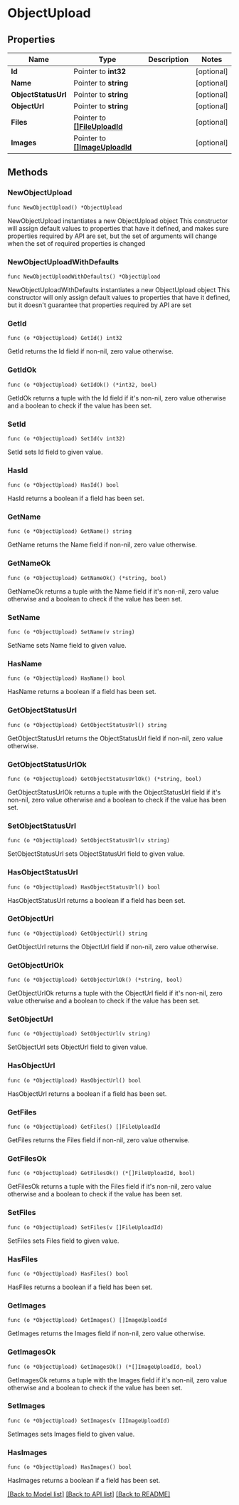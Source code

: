# ObjectUpload

## Properties

Name | Type | Description | Notes
------------ | ------------- | ------------- | -------------
**Id** | Pointer to **int32** |  | [optional] 
**Name** | Pointer to **string** |  | [optional] 
**ObjectStatusUrl** | Pointer to **string** |  | [optional] 
**ObjectUrl** | Pointer to **string** |  | [optional] 
**Files** | Pointer to [**[]FileUploadId**](FileUploadId.md) |  | [optional] 
**Images** | Pointer to [**[]ImageUploadId**](ImageUploadId.md) |  | [optional] 

## Methods

### NewObjectUpload

`func NewObjectUpload() *ObjectUpload`

NewObjectUpload instantiates a new ObjectUpload object
This constructor will assign default values to properties that have it defined,
and makes sure properties required by API are set, but the set of arguments
will change when the set of required properties is changed

### NewObjectUploadWithDefaults

`func NewObjectUploadWithDefaults() *ObjectUpload`

NewObjectUploadWithDefaults instantiates a new ObjectUpload object
This constructor will only assign default values to properties that have it defined,
but it doesn't guarantee that properties required by API are set

### GetId

`func (o *ObjectUpload) GetId() int32`

GetId returns the Id field if non-nil, zero value otherwise.

### GetIdOk

`func (o *ObjectUpload) GetIdOk() (*int32, bool)`

GetIdOk returns a tuple with the Id field if it's non-nil, zero value otherwise
and a boolean to check if the value has been set.

### SetId

`func (o *ObjectUpload) SetId(v int32)`

SetId sets Id field to given value.

### HasId

`func (o *ObjectUpload) HasId() bool`

HasId returns a boolean if a field has been set.

### GetName

`func (o *ObjectUpload) GetName() string`

GetName returns the Name field if non-nil, zero value otherwise.

### GetNameOk

`func (o *ObjectUpload) GetNameOk() (*string, bool)`

GetNameOk returns a tuple with the Name field if it's non-nil, zero value otherwise
and a boolean to check if the value has been set.

### SetName

`func (o *ObjectUpload) SetName(v string)`

SetName sets Name field to given value.

### HasName

`func (o *ObjectUpload) HasName() bool`

HasName returns a boolean if a field has been set.

### GetObjectStatusUrl

`func (o *ObjectUpload) GetObjectStatusUrl() string`

GetObjectStatusUrl returns the ObjectStatusUrl field if non-nil, zero value otherwise.

### GetObjectStatusUrlOk

`func (o *ObjectUpload) GetObjectStatusUrlOk() (*string, bool)`

GetObjectStatusUrlOk returns a tuple with the ObjectStatusUrl field if it's non-nil, zero value otherwise
and a boolean to check if the value has been set.

### SetObjectStatusUrl

`func (o *ObjectUpload) SetObjectStatusUrl(v string)`

SetObjectStatusUrl sets ObjectStatusUrl field to given value.

### HasObjectStatusUrl

`func (o *ObjectUpload) HasObjectStatusUrl() bool`

HasObjectStatusUrl returns a boolean if a field has been set.

### GetObjectUrl

`func (o *ObjectUpload) GetObjectUrl() string`

GetObjectUrl returns the ObjectUrl field if non-nil, zero value otherwise.

### GetObjectUrlOk

`func (o *ObjectUpload) GetObjectUrlOk() (*string, bool)`

GetObjectUrlOk returns a tuple with the ObjectUrl field if it's non-nil, zero value otherwise
and a boolean to check if the value has been set.

### SetObjectUrl

`func (o *ObjectUpload) SetObjectUrl(v string)`

SetObjectUrl sets ObjectUrl field to given value.

### HasObjectUrl

`func (o *ObjectUpload) HasObjectUrl() bool`

HasObjectUrl returns a boolean if a field has been set.

### GetFiles

`func (o *ObjectUpload) GetFiles() []FileUploadId`

GetFiles returns the Files field if non-nil, zero value otherwise.

### GetFilesOk

`func (o *ObjectUpload) GetFilesOk() (*[]FileUploadId, bool)`

GetFilesOk returns a tuple with the Files field if it's non-nil, zero value otherwise
and a boolean to check if the value has been set.

### SetFiles

`func (o *ObjectUpload) SetFiles(v []FileUploadId)`

SetFiles sets Files field to given value.

### HasFiles

`func (o *ObjectUpload) HasFiles() bool`

HasFiles returns a boolean if a field has been set.

### GetImages

`func (o *ObjectUpload) GetImages() []ImageUploadId`

GetImages returns the Images field if non-nil, zero value otherwise.

### GetImagesOk

`func (o *ObjectUpload) GetImagesOk() (*[]ImageUploadId, bool)`

GetImagesOk returns a tuple with the Images field if it's non-nil, zero value otherwise
and a boolean to check if the value has been set.

### SetImages

`func (o *ObjectUpload) SetImages(v []ImageUploadId)`

SetImages sets Images field to given value.

### HasImages

`func (o *ObjectUpload) HasImages() bool`

HasImages returns a boolean if a field has been set.


[[Back to Model list]](../README.md#documentation-for-models) [[Back to API list]](../README.md#documentation-for-api-endpoints) [[Back to README]](../README.md)


